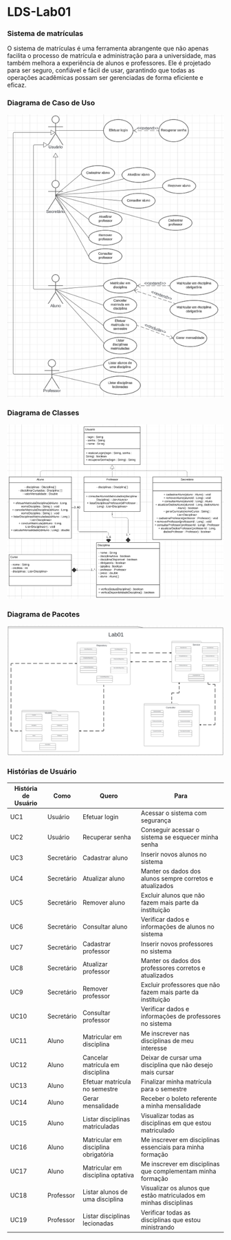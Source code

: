 # LDS-Lab01

### Sistema de matrículas

O sistema de matrículas é uma ferramenta abrangente que não apenas facilita o processo de matrícula e administração para a universidade, mas também melhora a experiência de alunos e professores. Ele é projetado para ser seguro, confiável e fácil de usar, garantindo que todas as operações acadêmicas possam ser gerenciadas de forma eficiente e eficaz.



### Diagrama de Caso de Uso
![User Case](./imagens/UserCaseDiagramMatricula.PNG)



### Diagrama de Classes
![Class Diagram](./imagens/diagrama_classe_lab01.png)



### Diagrama de Pacotes
![Package Diagram](./imagens/diagrama_pacotes_lab01.png)




### Histórias de Usuário

| **História de Usuário** | **Como**        | **Quero**                               | **Para**                                       |
|-------------------------|-----------------|-----------------------------------------|------------------------------------------------|
| UC1                     | Usuário         | Efetuar login                           | Acessar o sistema com segurança                |
| UC2                     | Usuário         | Recuperar senha                         | Conseguir acessar o sistema se esquecer minha senha |
| UC3                     | Secretário      | Cadastrar aluno                         | Inserir novos alunos no sistema                |
| UC4                     | Secretário      | Atualizar aluno                         | Manter os dados dos alunos sempre corretos e atualizados |
| UC5                     | Secretário      | Remover aluno                           | Excluir alunos que não fazem mais parte da instituição |
| UC6                     | Secretário      | Consultar aluno                         | Verificar dados e informações de alunos no sistema |
| UC7                     | Secretário      | Cadastrar professor                     | Inserir novos professores no sistema           |
| UC8                     | Secretário      | Atualizar professor                     | Manter os dados dos professores corretos e atualizados |
| UC9                     | Secretário      | Remover professor                       | Excluir professores que não fazem mais parte da instituição |
| UC10                    | Secretário      | Consultar professor                     | Verificar dados e informações de professores no sistema |
| UC11                    | Aluno           | Matricular em disciplina                | Me inscrever nas disciplinas de meu interesse   |
| UC12                    | Aluno           | Cancelar matrícula em disciplina        | Deixar de cursar uma disciplina que não desejo mais cursar |
| UC13                    | Aluno           | Efetuar matrícula no semestre           | Finalizar minha matrícula para o semestre |
| UC14                    | Aluno           | Gerar mensalidade                       | Receber o boleto referente a minha mensalidade|
| UC15                    | Aluno           | Listar disciplinas matriculadas         | Visualizar todas as disciplinas em que estou matriculado |
| UC16                    | Aluno           | Matricular em disciplina obrigatória    | Me inscrever em disciplinas essenciais para minha formação |
| UC17                    | Aluno           | Matricular em disciplina optativa       | Me inscrever em disciplinas que complementam minha formação |
| UC18                    | Professor       | Listar alunos de uma disciplina         | Visualizar os alunos que estão matriculados em minhas disciplinas |
| UC19                    | Professor       | Listar disciplinas lecionadas           | Verificar todas as disciplinas que estou ministrando |

